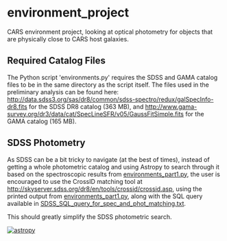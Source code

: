 # environment_project #

CARS environment project, looking at optical photometry for objects that are physically close to CARS host galaxies.

## Required Catalog Files ##

The Python script 'environments.py' requires the SDSS and GAMA catalog files to be in the same directory as the script itself. The files used in the preliminary analysis can be found here: http://data.sdss3.org/sas/dr8/common/sdss-spectro/redux/galSpecInfo-dr8.fits for the SDSS DR8 catalog (363 MB), and http://www.gama-survey.org/dr3/data/cat/SpecLineSFR/v05/GaussFitSimple.fits for the GAMA catalog (165 MB).

## SDSS Photometry ##

As SDSS can be a bit tricky to navigate (at the best of times), instead of getting a whole photometric catalog and using Astropy to search through it based on the spectroscopic results from [environments_part1.py](environments_part1.py), the user is encouraged to use the CrossID matching tool at http://skyserver.sdss.org/dr8/en/tools/crossid/crossid.asp, using the printed output from [environments_part1.py](environments_part1.py), along with the SQL query available in [SDSS_SQL_query_for_spec_and_phot_matching.txt](SDSS_SQL_query_for_spec_and_phot_matching.txt).

This should greatly simplify the SDSS photometric search.

[![astropy](http://img.shields.io/badge/powered%20by-AstroPy-orange.svg?style=flat)](http://www.astropy.org/)
